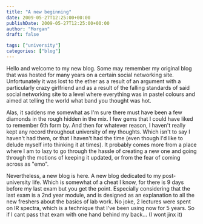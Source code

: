 ```yaml
---
title: "A new beginning"
date: 2009-05-27T12:25:00+00:00
publishDate: 2009-05-27T12:25:00+00:00
author: "Morgan"
draft: false

tags: ["university"]
categories: ["blog"]
---
```


Hello and welcome to my new blog. Some may remember my original blog that was hosted for many years on a certain social networking site. Unfortunately it was lost to the ether as a result of an argument with a particularly crazy girlfriend and as a result of the falling standards of said social networking site to a level where everything was in pastel colours and aimed at telling the world what band you thought was hot.

Alas, it saddens me somewhat as I'm sure there must have been a few diamonds in the rough hidden in the mix. I few gems that I could have liked to remember 6th form by. And then for whatever reason, I haven't really kept any record throughout university of my thoughts. Which isn't to say I haven't had them, or that I haven't had the time (even though I'd like to delude myself into thinking it at times). It probably comes more from a place where I am to lazy to go through the hassle of creating a new one and going through the motions of keeping it updated, or from the fear of coming across as "emo".

Nevertheless, a new blog is here. A new blog dedicated to my post­-university life. Which is somewhat of a cheat I know, for there is 9 days before my last exam but you get the point. Especially considering that the last exam is a 2nd year module, and is designed as an explanation to all the new freshers about the basics of lab work. No joke, 2 lectures were spent on IR spectra, which is a technique that I've been using now for 5 years. So if I cant pass that exam with one hand behind my back... (I wont jinx it)
